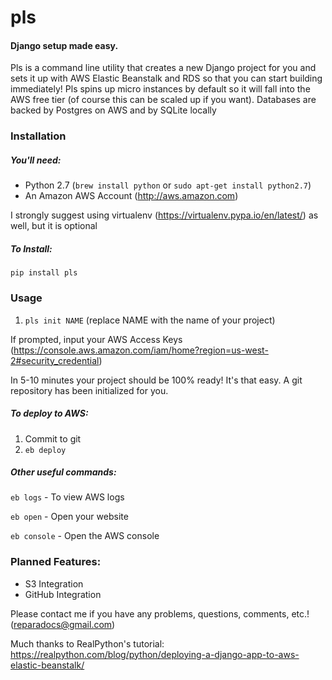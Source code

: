 # pls
#### Django setup made easy.

Pls is a command line utility that creates a new Django project for you and sets it up with AWS Elastic Beanstalk and RDS so that you can start building immediately! Pls spins up micro instances by default so it will fall into the AWS free tier (of course this can be scaled up if you want). Databases are backed by Postgres on AWS and by SQLite locally 

### Installation

##### You'll need:
  - Python 2.7 (`brew install python` or `sudo apt-get install python2.7`)
  - An Amazon AWS Account (http://aws.amazon.com)

I strongly suggest using virtualenv (https://virtualenv.pypa.io/en/latest/) as well, but it is optional
  
##### To Install:

`pip install pls`

### Usage

1. `pls init NAME` (replace NAME with the name of your project)

If prompted, input your AWS Access Keys (https://console.aws.amazon.com/iam/home?region=us-west-2#security_credential)

In 5-10 minutes your project should be 100% ready! It's that easy. A git repository has been initialized for you.

##### To deploy to AWS:

1. Commit to git
2. `eb deploy`

##### Other useful commands:

`eb logs` - To view AWS logs

`eb open` - Open your website

`eb console` - Open the AWS console


### Planned Features:

- S3 Integration
- GitHub Integration

Please contact me if you have any problems, questions, comments, etc.! (reparadocs@gmail.com)


Much thanks to RealPython's tutorial: https://realpython.com/blog/python/deploying-a-django-app-to-aws-elastic-beanstalk/ 